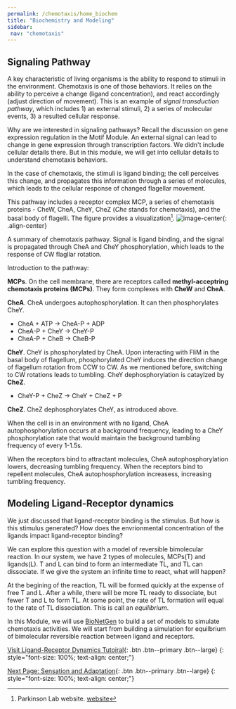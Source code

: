 ```yaml
---
permalink: /chemotaxis/home_biochem
title: "Biochemistry and Modeling"
sidebar:
 nav: "chemotaxis"
---
```


## Signaling Pathway

A key characteristic of living organisms is the ability to respond to stimuli in the environment. Chemotaxis is one of those behaviors. It relies on the ability to perceive a change (ligand concentration), and react accordingly (adjust direction of movement). This is an example of *signal transduction pathway*, which includes 1) an external stimuli, 2) a series of molecular events, 3) a resulted cellular response. 

Why are we interested in signaling pathways? Recall the discussion on gene expression regulation in the Motif Module. An external signal can lead to change in gene expression through transcription factors. We didn't include cellular details there. But in this module, we will get into cellular details to understand chemotaxis behaviors.

In the case of chemotaxis, the stimuli is ligand binding; the cell perceives this change, and propagates this information through a series of molecules, which leads to the cellular response of changed flagellar movement.

This pathway includes a receptor complex MCP, a series of chemotaxis proteins - CheW, CheA, CheY, CheZ (*Che* stands for chemotaxis), and the basal body of flagelli. The figure provides a visualization[^ParkinsonLab].
![image-center](../assets/images/chemotaxisphosnew.png){: .align-center}
<figcaption>A summary of chemotaxis pathway. Signal is ligand binding, and the signal is propagated through CheA and CheY phosphorylation, which leads to the response of CW flagllar rotation.</figcaption>

Introduction to the pathway:

**MCPs**. On the cell membrane, there are receptors called **methyl-acceptring chemotaxis proteins (MCPs)**. They form complexes with **CheW** and **CheA**.

**CheA**. CheA undergoes autophosphorylation. It can then phosphorylates CheY.
 - CheA + ATP -> CheA-P + ADP
 - CheA-P + CheY -> CheY-P
 - CheA-P + CheB -> CheB-P

**CheY**. CheY is phosphorylated by CheA. Upon interacting with FliM in the basal body of flagellum, phosphorylated CheY induces the direction change of flagellum rotation from CCW to CW. As we mentioned before, switching to CW rotations leads to tumbling. CheY dephosphorylation is cataylzed by **CheZ**.
 - CheY-P + CheZ -> CheY + CheZ + P

**CheZ**. CheZ dephosphorylates CheY, as introduced above.


When the cell is in an environment with no ligand, CheA autophosphorylation occurs at a background frequency, leading to a CheY phosphorylation rate that would maintain the background tumbling frequency of every 1-1.5s.

When the receptors bind to attractant molecules, CheA autophosphorylation lowers, decreasing tumbling frequency. When the receptors bind to repellent molecules, CheA autophosphorylation increasess, increasing tumbling frequency.


## Modeling Ligand-Receptor dynamics

We just discussed that ligand-receptor binding is the stimulus. But how is this stimulus generated? How does the envrionmental concentration of the ligands impact ligand-receptor binding?

We can explore this question with a model of reversible bimolecular reaction. In our system, we have 2 types of molecules, MCPs(T) and ligands(L). T and L can bind to form an intermediate TL, and TL can dissociate. If we give the system an infinite time to react, what will happen?

At the begining of the reaction, TL will be formed quickly at the expense of free T and L. After a while, there will be more TL ready to dissociate, but fewer T and L to form TL. At some point, the rate of TL formation will equal to the rate of TL dissociation. This is call an *equilibrium*.

In this Module, we will use [BioNetGen](https://www.csb.pitt.edu/Faculty/Faeder/?page_id=409) to build a set of models to simulate chemotaxis activities. We will start from building a simulation for equilbrium of bimolecular reversible reaction between ligand and receptors.


[Visit Ligand-Receptor Dynamics Tutoiral](tutorial_lr){: .btn .btn--primary .btn--large}
{: style="font-size: 100%; text-align: center;"}



[^Munroe]: Randall Munroe. What If? [Available online](https://what-if.xkcd.com/)

[^Pierucci1978]: Pierucci O. 1978. Dimensions of *Escherichia coli* at various growth rates: Model of envelope growth. Journal of Bacteriology 135(2):559-574. [Available online](https://jb.asm.org/content/jb/135/2/559.full.pdf)

[^Sim2017]: Sim M, Koirala S, Picton D, Strahl H, Hoskisson PA, Rao CV, Gillespie CS, Aldridge PD. 2017. Growth rate control of flaggelar assembly in *Escherichia coli* strain RP437. Scientific Reports 7:41189. [Available online](https://www.nature.com/articles/srep41189#:~:text=Escherichia%20coli%20is%20a%20prominent,distributed%20across%20the%20cell%20surface.)

[^Baker2005]: Baker MD, Wolanin PM, Stock JB. 2005. Signal transduction in bacterial chemotaxis. BioEssays 28:9-22. [Available online](https://pubmed.ncbi.nlm.nih.gov/16369945/)

[^Weis1990]: Weis RM, Koshland DE. 1990. Chemotaxis in *Escherichia coli* proceeds efficiently from different initial tumble frequencies. Journal of Bacteriology 172:2. [Available online](https://jb.asm.org/content/jb/172/2/1099.full.pdf)

[^Berg2000]: Berg HC. 2000. Motile behavior of bacteria. Physics today 53(1):24. [Available online](https://physicstoday.scitation.org/doi/pdf/10.1063/1.882934)

[^Achouri2015]: Achouri S, Wright JA, Evans L, Macleod C, Fraser G, Cicuta P, Bryant CE. 2015. The frequency and duration of *Salmonella* macrophage adhesion events determines infection efficiency. Philosophical transactions B 370(1661). [Available online](https://www.ncbi.nlm.nih.gov/pmc/articles/PMC4275903/)

[^Turner2016]: Turner L, Ping L, Neubauer M, Berg HC. 2016. Visualizing flagella while tracking bacteria. Biophysical Journal 111(3):630--639.[Available online](https://pubmed.ncbi.nlm.nih.gov/27508446/)

[^Parkinson2015]: Parkinson JS, Hazelbauer, Falke JJ. 2015. Signaling and sensory adaptation in *Escherichia coli* chemoreceptors: 2015 update. [Available online](https://www.sciencedirect.com/science/article/abs/pii/S0966842X15000578)

[^Yang2019]: Yang W, Cassidy CK, Ames P, Diebolder CA, Schulten K, Luthey-Schulten Z, Parkinson JS, Briegel A. 2019. *In situ* confomraitonal changes of the *Escherichia coli* serine chemoreceptor in different signaling states. mBio. [Available online](https://mbio.asm.org/content/10/4/e00973-19/article-info)

[^Saragosti2001]: Saragosti J, Calvez V, Bournaveas, N, Perthame B, Buguin A, Silberzan P. 2001. Directional persistence of chemotactic bacteria in a traveling concentration wave. PNAS. [Available online](https://www.pnas.org/content/pnas/108/39/16235.full.pdf)

[^Hlavacek2003]: Hlavacek WS, Faeder JR, Blinov ML, Perelson AS, Goldsten B. 2003. The complexity of complexes in signal transduction. Biotechnology and Bioengineering 84(7):783-94. [Available online](https://onlinelibrary.wiley.com/doi/abs/10.1002/bit.10842)

[^Hlavacek2006]: Hlavacek WS, Faeder JR, Blinov ML, Posner RG, Hucka M, Fontana W. 2006. Rules for modeling signal-transduction systems. Science Signaling 344:re6. [Available online](https://stke.sciencemag.org/content/2006/344/re6.long)

[^ParkinsonLab]: Parkinson Lab website. [website](http://chemotaxis.biology.utah.edu/Parkinson_Lab/projects/ecolichemotaxis/ecolichemotaxis.html)

[Next Page: Sensation and Adaptation](home_senseadap){: .btn .btn--primary .btn--large}
{: style="font-size: 100%; text-align: center;"}
